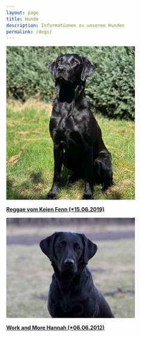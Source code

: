 ```yaml
---
layout: page
title: Hunde
description: Informationen zu unseren Hunden
permalink: /dogs/
---
```


<div style="float:left; margin-right: 10px;">
<img src="/assets/reggae-gallery/reggae-garten.jpeg" width="343"  />
   <p><strong><a href="reggae.html"> Reggae vom Keien Fenn (*15.06.2019)</a></strong></p>
</div>

<div style="float:left; margin-right: 10px;">
<img src="/assets/hannah-gallery/hannah-dream.jpg" width="343" />
 <p><strong><a href="hannah">Work and More Hannah (*06.06.2012)</a></strong></p>
</div>

